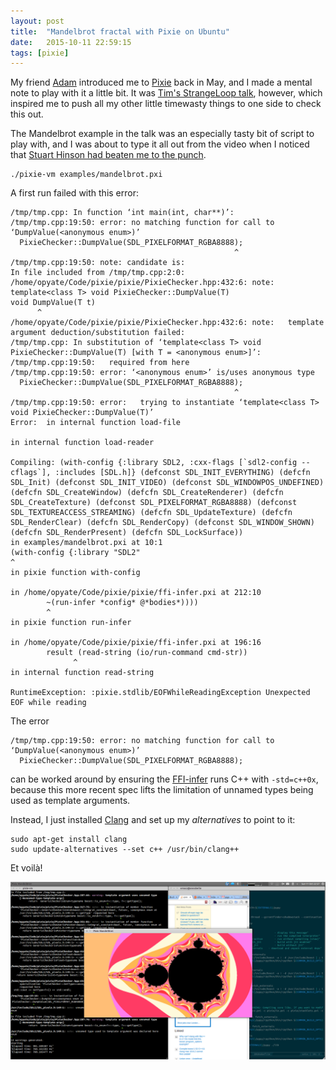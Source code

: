 ```yaml
---
layout: post
title:  "Mandelbrot fractal with Pixie on Ubuntu"
date:   2015-10-11 22:59:15
tags: [pixie]
---
```


My friend [Adam](http://www.arknoon.com/) introduced me to [Pixie](https://github.com/pixie-lang/pixie) back in May, and I made a mental note to play with it a little bit. It was [Tim's StrangeLoop talk](https://www.youtube.com/watch?v=1AjhFZVfB9c), however, which inspired me to push all my other little timewasty things to one side to check this out.

The Mandelbrot example in the talk was an especially tasty bit of script to play with, and I was about to type it all out from the video when I noticed that [Stuart Hinson had beaten me to the punch](https://github.com/pixie-lang/pixie/commit/9990b235a186454e36171f84c78a0ebfb18ee5d1).

    ./pixie-vm examples/mandelbrot.pxi

A first run failed with this error:

    /tmp/tmp.cpp: In function ‘int main(int, char**)’:
    /tmp/tmp.cpp:19:50: error: no matching function for call to ‘DumpValue(<anonymous enum>)’
      PixieChecker::DumpValue(SDL_PIXELFORMAT_RGBA8888); 
                                                      ^
    /tmp/tmp.cpp:19:50: note: candidate is:
    In file included from /tmp/tmp.cpp:2:0:
    /home/opyate/Code/pixie/pixie/PixieChecker.hpp:432:6: note: template<class T> void PixieChecker::DumpValue(T)
    void DumpValue(T t)
          ^
    /home/opyate/Code/pixie/pixie/PixieChecker.hpp:432:6: note:   template argument deduction/substitution failed:
    /tmp/tmp.cpp: In substitution of ‘template<class T> void PixieChecker::DumpValue(T) [with T = <anonymous enum>]’:
    /tmp/tmp.cpp:19:50:   required from here
    /tmp/tmp.cpp:19:50: error: ‘<anonymous enum>’ is/uses anonymous type
      PixieChecker::DumpValue(SDL_PIXELFORMAT_RGBA8888); 
                                                      ^
    /tmp/tmp.cpp:19:50: error:   trying to instantiate ‘template<class T> void PixieChecker::DumpValue(T)’
    Error:  in internal function load-file

    in internal function load-reader

    Compiling: (with-config {:library SDL2, :cxx-flags [`sdl2-config --cflags`], :includes [SDL.h]} (defconst SDL_INIT_EVERYTHING) (defcfn SDL_Init) (defconst SDL_INIT_VIDEO) (defconst SDL_WINDOWPOS_UNDEFINED) (defcfn SDL_CreateWindow) (defcfn SDL_CreateRenderer) (defcfn SDL_CreateTexture) (defconst SDL_PIXELFORMAT_RGBA8888) (defconst SDL_TEXTUREACCESS_STREAMING) (defcfn SDL_UpdateTexture) (defcfn SDL_RenderClear) (defcfn SDL_RenderCopy) (defconst SDL_WINDOW_SHOWN) (defcfn SDL_RenderPresent) (defcfn SDL_LockSurface))
    in examples/mandelbrot.pxi at 10:1
    (with-config {:library "SDL2"
    ^
    in pixie function with-config

    in /home/opyate/Code/pixie/pixie/ffi-infer.pxi at 212:10
            ~(run-infer *config* @*bodies*))))
            ^
    in pixie function run-infer

    in /home/opyate/Code/pixie/pixie/ffi-infer.pxi at 196:16
            result (read-string (io/run-command cmd-str))
                  ^
    in internal function read-string

    RuntimeException: :pixie.stdlib/EOFWhileReadingException Unexpected EOF while reading


The error

    /tmp/tmp.cpp:19:50: error: no matching function for call to ‘DumpValue(<anonymous enum>)’
      PixieChecker::DumpValue(SDL_PIXELFORMAT_RGBA8888); 

can be worked around by ensuring the [FFI-infer](https://github.com/pixie-lang/pixie/blob/master/pixie/ffi-infer.pxi) runs C++ with ```-std=c++0x```, because this more recent spec lifts the limitation of unnamed types being used as template arguments.

Instead, I just installed [Clang](http://clang.llvm.org/) and set up my *alternatives* to point to it:

    sudo apt-get install clang
    sudo update-alternatives --set c++ /usr/bin/clang++

Et voilà!

![Mandelbrot with Pixie](/assets/mandelbrot-pixie.png)
